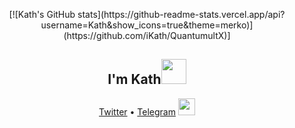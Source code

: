 <p align="center">
  [![Kath's GitHub stats](https://github-readme-stats.vercel.app/api?username=Kath&show_icons=true&theme=merko)](https://github.com/iKath/QuantumultX)]
  </p>
<h2 align="center">I'm Kath<img src="https://media.giphy.com/media/VgCDAzcKvsR6OM0uWg/giphy.gif" width="40"></h2>
<p align="center">
  <a href="https://twitter.com/iKath_x">Twitter</a> •
  <a href="https://t.me/imKath">Telegram</a>
  <img src="https://cdn.jsdelivr.net/gh/Semporia/Semporia@master/image/Happy.gif" width="27px">
</p>
